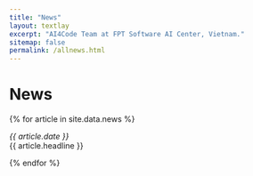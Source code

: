 ```yaml
---
title: "News"
layout: textlay
excerpt: "AI4Code Team at FPT Software AI Center, Vietnam."
sitemap: false
permalink: /allnews.html
---
```


# News
{% for article in site.data.news %}
<p><em>{{ article.date }}</em><br>
    {{ article.headline }}<br></p>
{% endfor %}

